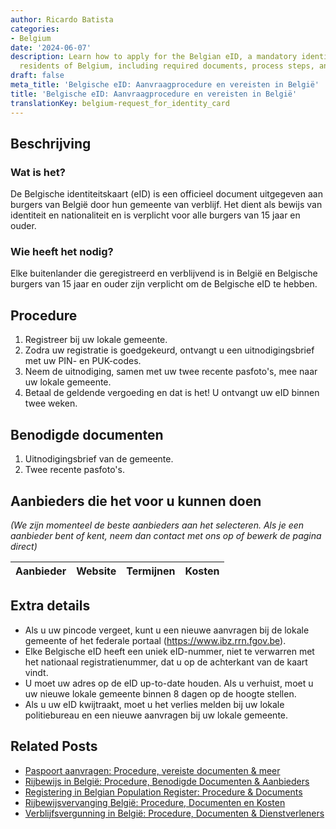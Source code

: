 ```yaml
---
author: Ricardo Batista
categories:
- Belgium
date: '2024-06-07'
description: Learn how to apply for the Belgian eID, a mandatory identity card for
  residents of Belgium, including required documents, process steps, and cost details.
draft: false
meta_title: 'Belgische eID: Aanvraagprocedure en vereisten in België'
title: 'Belgische eID: Aanvraagprocedure en vereisten in België'
translationKey: belgium-request_for_identity_card
---
```



## Beschrijving
### Wat is het?
De Belgische identiteitskaart (eID) is een officieel document uitgegeven aan burgers van België door hun gemeente van verblijf. Het dient als bewijs van identiteit en nationaliteit en is verplicht voor alle burgers van 15 jaar en ouder.

### Wie heeft het nodig?
Elke buitenlander die geregistreerd en verblijvend is in België en Belgische burgers van 15 jaar en ouder zijn verplicht om de Belgische eID te hebben.

## Procedure
1. Registreer bij uw lokale gemeente.
2. Zodra uw registratie is goedgekeurd, ontvangt u een uitnodigingsbrief met uw PIN- en PUK-codes.
3. Neem de uitnodiging, samen met uw twee recente pasfoto's, mee naar uw lokale gemeente.
4. Betaal de geldende vergoeding en dat is het! U ontvangt uw eID binnen twee weken.

## Benodigde documenten
1. Uitnodigingsbrief van de gemeente.
2. Twee recente pasfoto's.

## Aanbieders die het voor u kunnen doen

_(We zijn momenteel de beste aanbieders aan het selecteren. Als je een aanbieder bent of kent, neem dan contact met ons op of bewerk de pagina direct)_

| Aanbieder       |     Website     |     Termijnen    |       Kosten     |
| --------------- | --------------- |  :-------------: | :-------------: |

## Extra details
- Als u uw pincode vergeet, kunt u een nieuwe aanvragen bij de lokale gemeente of het federale portaal (https://www.ibz.rrn.fgov.be).
- Elke Belgische eID heeft een uniek eID-nummer, niet te verwarren met het nationaal registratienummer, dat u op de achterkant van de kaart vindt.
- U moet uw adres op de eID up-to-date houden. Als u verhuist, moet u uw nieuwe lokale gemeente binnen 8 dagen op de hoogte stellen.
- Als u uw eID kwijtraakt, moet u het verlies melden bij uw lokale politiebureau en een nieuwe aanvragen bij uw lokale gemeente.


## Related Posts

- [Paspoort aanvragen: Procedure, vereiste documenten & meer](https://tramitit.com/nl/guides/belgium/aanvraag_paspoort/)
- [Rijbewijs in België: Procedure, Benodigde Documenten & Aanbieders](https://tramitit.com/nl/guides/belgium/verzoek_om_een_rijbewijs/)
- [Registering in Belgian Population Register: Procedure & Documents](https://tramitit.com/nl/guides/belgium/inschrijving_in_de_bevolkingsregisters/)
- [Rijbewijsvervanging België: Procedure, Documenten en Kosten](https://tramitit.com/nl/guides/belgium/vervangingsaanvraag_rijbewijs/)
- [Verblijfsvergunning in België: Procedure, Documenten & Dienstverleners](https://tramitit.com/nl/guides/belgium/verzoek_om_verblijfstitel/)